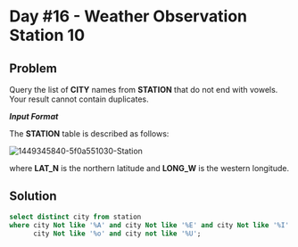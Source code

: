# Day #16 - Weather Observation Station 10
## Problem

Query the list of **CITY** names from **STATION** that do not end with vowels. Your result cannot contain duplicates.

***Input Format***

The **STATION** table is described as follows:

![1449345840-5f0a551030-Station](https://github.com/abheeshtsingh2803/HackerRank_SQL/assets/131380599/5ec18c3e-719f-4c63-9c21-758eb7476bee)


where **LAT_N** is the northern latitude and **LONG_W** is the western longitude.

## Solution
```sql
select distinct city from station 
where city Not like '%A' and city Not like '%E' and city Not like '%I' and
      city Not like '%o' and city not like '%U';
```
